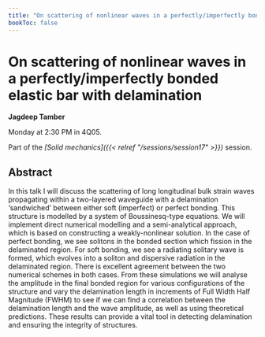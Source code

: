```yaml
---
title: "On scattering of nonlinear waves in a perfectly/imperfectly bonded elastic bar with delamination"
bookToc: false
---
```


# On scattering of nonlinear waves in a perfectly/imperfectly bonded elastic bar with delamination

**Jagdeep Tamber**

Monday at 2:30 PM in 4Q05.

Part of the *[Solid mechanics]({{< relref "/sessions/session17" >}})* session.

## Abstract

In this talk I will discuss the scattering of long longitudinal bulk strain waves propagating within a two-layered waveguide with a delamination ‘sandwiched’ between either soft (imperfect) or perfect bonding. This structure is modelled by a system of Boussinesq-type equations. We will implement direct numerical modelling and a semi-analytical approach, which is based on constructing a weakly-nonlinear solution. In the case of perfect bonding, we see solitons in the bonded section which fission in the delaminated region. For soft bonding, we see a radiating solitary wave is formed, which evolves into a soliton and dispersive radiation in the delaminated region. There is excellent agreement between the two numerical schemes in both cases. From these simulations we will analyse the amplitude in the final bonded region for various configurations of the structure and vary the delamination length in increments of Full Width Half Magnitude (FWHM) to see if we can find a correlation between the delamination length and the wave amplitude, as well as using theoretical predictions. These results can provide a vital tool in detecting delamination and ensuring the integrity of structures.


